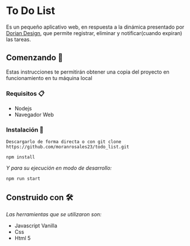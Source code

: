 # To Do List

Es un pequeño aplicativo web, en respuesta a la dinámica presentado por [Dorian Design](https://www.youtube.com/watch?v=nvv0Lwp19I0), que permite registrar, eliminar y notificar(cuando expiran) las tareas.

## Comenzando 🚀

Estas instrucciones te permitirán obtener una copia del proyecto en funcionamiento en tu máquina local 

### Requisitos 📋

* Nodejs
* Navegador Web

### Instalación 🔧


```
Descargarlo de forma directa o con git clone https://github.com/moranrosales23/todo_list.git
```
```
npm install
```

_Y para su ejecución en modo de desarrollo:_

```
npm run start
```

## Construido con 🛠️

_Las herramientas que se utilizaron son:_

* Javascript Vanilla
* Css
* Html 5

